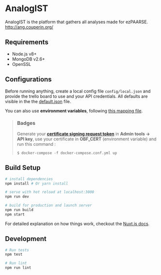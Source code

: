 # AnalogIST

AnalogIST is the platform that gathers all analyses made for ezPAARSE.
http://ang.couperin.org/

## Requirements

- Node.js v8+
- MongoDB v2.6+
- OpenSSL

## Configurations

Before running anything, create a local config file `config/local.json` and provide the trello board to use and your API credentials. All defaults are visible in the the [default.json](https://github.com/ezpaarse-project/analogist/blob/master/config/default.json) file.

You can also use **environment variables**, following [this mapping file](https://github.com/ezpaarse-project/analogist/blob/master/config/custom-environment-variables.json).

> ### Badges
> Generate your [**certificate signing request token**](https://openbadgefactory.com/) in **Admin tools &rarr; API key**, use your certificate in **OBF_CERT** (environment variable) and run this command :
> ```
> $ docker-compose -f docker-compose.conf.yml up
>```

## Build Setup

``` bash
# install dependencies
npm install # Or yarn install

# serve with hot reload at localhost:3000
npm run dev

# build for production and launch server
npm run build
npm start
```

For detailed explanation on how things work, checkout the [Nuxt.js docs](https://github.com/nuxt/nuxt.js).


## Development

```bash
# Run tests
npm test

# Run lint
npm run lint
```
